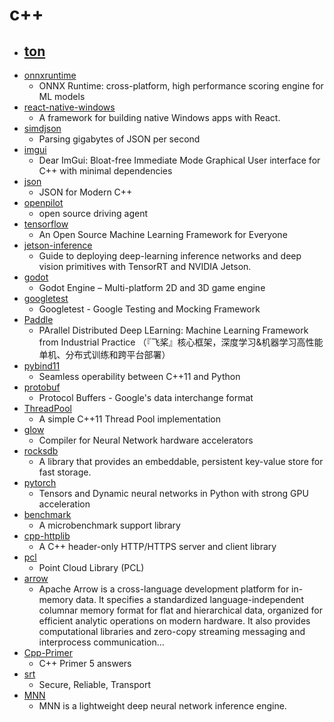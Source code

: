# c++
- [ton](https://github.com/ton-blockchain/ton)
  - 
- [onnxruntime](https://github.com/microsoft/onnxruntime)
  - ONNX Runtime: cross-platform, high performance scoring engine for ML models
- [react-native-windows](https://github.com/microsoft/react-native-windows)
  - A framework for building native Windows apps with React.
- [simdjson](https://github.com/lemire/simdjson)
  - Parsing gigabytes of JSON per second
- [imgui](https://github.com/ocornut/imgui)
  - Dear ImGui: Bloat-free Immediate Mode Graphical User interface for C++ with minimal dependencies
- [json](https://github.com/nlohmann/json)
  - JSON for Modern C++
- [openpilot](https://github.com/commaai/openpilot)
  - open source driving agent
- [tensorflow](https://github.com/tensorflow/tensorflow)
  - An Open Source Machine Learning Framework for Everyone
- [jetson-inference](https://github.com/dusty-nv/jetson-inference)
  - Guide to deploying deep-learning inference networks and deep vision primitives with TensorRT and NVIDIA Jetson.
- [godot](https://github.com/godotengine/godot)
  - Godot Engine – Multi-platform 2D and 3D game engine
- [googletest](https://github.com/google/googletest)
  - Googletest - Google Testing and Mocking Framework
- [Paddle](https://github.com/PaddlePaddle/Paddle)
  - PArallel Distributed Deep LEarning: Machine Learning Framework from Industrial Practice （『飞桨』核心框架，深度学习&机器学习高性能单机、分布式训练和跨平台部署）
- [pybind11](https://github.com/pybind/pybind11)
  - Seamless operability between C++11 and Python
- [protobuf](https://github.com/protocolbuffers/protobuf)
  - Protocol Buffers - Google's data interchange format
- [ThreadPool](https://github.com/progschj/ThreadPool)
  - A simple C++11 Thread Pool implementation
- [glow](https://github.com/pytorch/glow)
  - Compiler for Neural Network hardware accelerators
- [rocksdb](https://github.com/facebook/rocksdb)
  - A library that provides an embeddable, persistent key-value store for fast storage.
- [pytorch](https://github.com/pytorch/pytorch)
  - Tensors and Dynamic neural networks in Python with strong GPU acceleration
- [benchmark](https://github.com/google/benchmark)
  - A microbenchmark support library
- [cpp-httplib](https://github.com/yhirose/cpp-httplib)
  - A C++ header-only HTTP/HTTPS server and client library
- [pcl](https://github.com/PointCloudLibrary/pcl)
  - Point Cloud Library (PCL)
- [arrow](https://github.com/apache/arrow)
  - Apache Arrow is a cross-language development platform for in-memory data. It specifies a standardized language-independent columnar memory format for flat and hierarchical data, organized for efficient analytic operations on modern hardware. It also provides computational libraries and zero-copy streaming messaging and interprocess communication…
- [Cpp-Primer](https://github.com/Mooophy/Cpp-Primer)
  - C++ Primer 5 answers
- [srt](https://github.com/Haivision/srt)
  - Secure, Reliable, Transport
- [MNN](https://github.com/alibaba/MNN)
  - MNN is a lightweight deep neural network inference engine.
